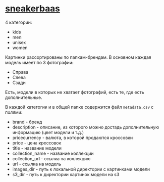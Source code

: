 # [sneakerbaas](https://www.sneakerbaas.com)

4 категории:

- kids
- men
- unisex
- women

Картинки рассортированы по папкам-брендам. В основном каждая модель имеет по 3 фотографии:

- Справа
- Слева
- Сзади

Есть, модели в которых не хватает фотографий, есть те, где есть дополнительные.

В каждой категогии и в общей папке содержится файл `metadata.csv` с полями:

- brand - бренд
- description - описание, из которого можно достадь дополнительную информацию (цвет модели и т.д.)
- pricecurrency - валюта, в которой продаются кроссовки
- price - цена кроссовок
- title - название модели
- collection_name - название коллекции
- collection_url - ссылка на коллекцию
- url - ссылка на модель
- images_dir - путь к локальной директории с картинками модели
- s3_dir - путь к директории картинок модели на s3
